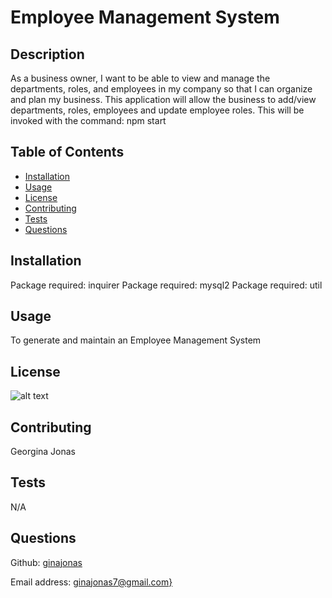 # Employee Management System

  ## Description
  As a business owner, I want to be able to view and manage the departments, roles, and employees in my company so that I can organize and plan my business. This application will allow the business to add/view departments, roles, employees and update employee roles. This will be invoked with the command: npm start

  ## Table of Contents

  - [Installation](#installation)
  - [Usage](#usage)
  - [License](#license)
  - [Contributing](#contributing)
  - [Tests](#tests)
  - [Questions](#questions)


  ## Installation 
  Package required: inquirer
  Package required: mysql2
  Package required: util

  ## Usage
  To generate and maintain an Employee Management System

  ## License
  ![alt text](https://badgen.net/badge/license/None)
  

  ## Contributing
  Georgina Jonas

  ## Tests
  N/A

  ## Questions
  Github: [ginajonas](https://github.com/ginajonas)

  Email address: [ginajonas7@gmail.com}](mailto:ginajonas7@gmail.com)
  
